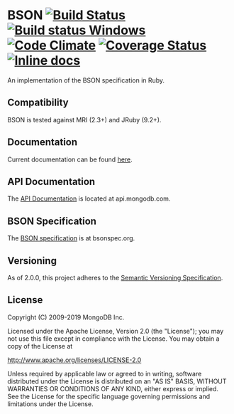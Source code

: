 BSON [![Build Status](https://secure.travis-ci.org/mongodb/bson-ruby.svg?branch=master)](http://travis-ci.org/mongodb/bson-ruby)
[![Build status Windows](https://ci.appveyor.com/api/projects/status/p5aqko7umsx351nm?svg=true)](https://ci.appveyor.com/project/p-mongo/bson-ruby/branch/master)
[![Code Climate](https://codeclimate.com/github/mongodb/bson-ruby.svg)](https://codeclimate.com/github/mongodb/bson-ruby)
[![Coverage Status](https://coveralls.io/repos/mongodb/bson-ruby/badge.svg?branch=master)](https://coveralls.io/r/mongodb/bson-ruby?branch=master)
[![Inline docs](http://inch-ci.org/github/mongodb/bson-ruby.svg?branch=master)](http://inch-ci.org/github/mongodb/bson-ruby)
====

An implementation of the BSON specification in Ruby.

Compatibility
-------------

BSON is tested against MRI (2.3+) and JRuby (9.2+).

Documentation
-------------

Current documentation can be found
[here](http://docs.mongodb.org/ecosystem/tutorial/ruby-bson-tutorial/#ruby-bson-tutorial).

API Documentation
-----------------

The [API Documentation](https://api.mongodb.com/bson-ruby/current/) is
located at api.mongodb.com.

BSON Specification
------------------

The [BSON specification](http://bsonspec.org) is at bsonspec.org.

Versioning
----------

As of 2.0.0, this project adheres to the
[Semantic Versioning Specification](http://semver.org/).

License
-------

Copyright (C) 2009-2019 MongoDB Inc.

Licensed under the Apache License, Version 2.0 (the "License");
you may not use this file except in compliance with the License.
You may obtain a copy of the License at

http://www.apache.org/licenses/LICENSE-2.0

Unless required by applicable law or agreed to in writing, software
distributed under the License is distributed on an "AS IS" BASIS,
WITHOUT WARRANTIES OR CONDITIONS OF ANY KIND, either express or implied.
See the License for the specific language governing permissions and
limitations under the License.
